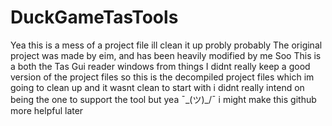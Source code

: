 # DuckGameTasTools
Yea this is a mess of a project file ill clean it up probly probably
The original project was made by eim, and has been heavily modified by me
Soo This is a both the Tas Gui reader windows from things 
I didnt really keep a good version of the project files so this is the decompiled project files which im going to clean up
and it wasnt clean to start with i didnt really intend on being the one to support the tool but yea ¯\_(ツ)_/¯ i might make this github more helpful later

